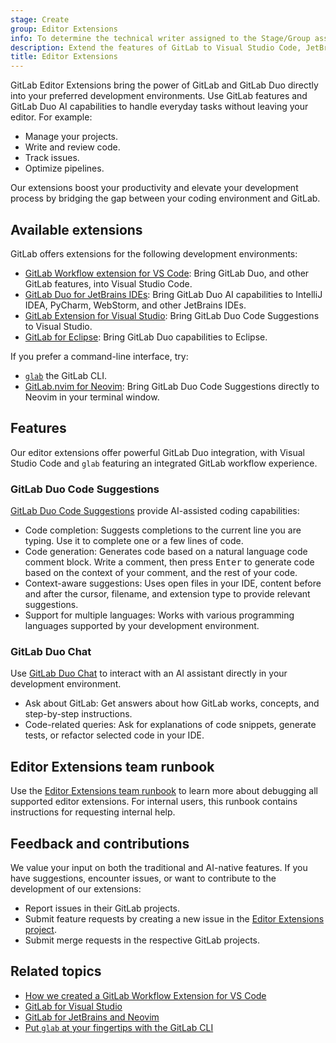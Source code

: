 ```yaml
---
stage: Create
group: Editor Extensions
info: To determine the technical writer assigned to the Stage/Group associated with this page, see https://handbook.gitlab.com/handbook/product/ux/technical-writing/#assignments
description: Extend the features of GitLab to Visual Studio Code, JetBrains IDEs, Visual Studio, Eclipse, and Neovim.
title: Editor Extensions
---
```


GitLab Editor Extensions bring the power of GitLab and GitLab Duo directly into your preferred
development environments. Use GitLab features and GitLab Duo AI capabilities to handle everyday tasks
without leaving your editor. For example:

- Manage your projects.
- Write and review code.
- Track issues.
- Optimize pipelines.

Our extensions boost your productivity and elevate your development process by bridging the gap
between your coding environment and GitLab.

## Available extensions

GitLab offers extensions for the following development environments:

- [GitLab Workflow extension for VS Code](visual_studio_code/_index.md): Bring GitLab Duo,
  and other GitLab features, into Visual Studio Code.
- [GitLab Duo for JetBrains IDEs](jetbrains_ide/_index.md): Bring GitLab Duo AI capabilities
  to IntelliJ IDEA, PyCharm, WebStorm, and other JetBrains IDEs.
- [GitLab Extension for Visual Studio](visual_studio/_index.md): Bring GitLab Duo Code Suggestions to Visual Studio.
- [GitLab for Eclipse](eclipse/_index.md): Bring GitLab Duo capabilities to Eclipse.

If you prefer a command-line interface, try:

- [`glab`](gitlab_cli/_index.md) the GitLab CLI.
- [GitLab.nvim for Neovim](neovim/_index.md): Bring GitLab Duo Code Suggestions directly to Neovim in your terminal window.

## Features

Our editor extensions offer powerful GitLab Duo integration, with Visual Studio Code and `glab` featuring
an integrated GitLab workflow experience.

### GitLab Duo Code Suggestions

[GitLab Duo Code Suggestions](../user/project/repository/code_suggestions/_index.md) provide AI-assisted coding capabilities:

- Code completion: Suggests completions to the current line you are typing.
  Use it to complete one or a few lines of code.
- Code generation: Generates code based on a natural language code comment block.
  Write a comment, then press <kbd>Enter</kbd> to generate code based on the context of your
  comment, and the rest of your code.
- Context-aware suggestions: Uses open files in your IDE, content before and after the cursor,
  filename, and extension type to provide relevant suggestions.
- Support for multiple languages: Works with various programming languages supported by your development environment.

### GitLab Duo Chat

Use [GitLab Duo Chat](../user/gitlab_duo_chat/_index.md) to interact with an AI assistant directly in your development environment.

- Ask about GitLab: Get answers about how GitLab works, concepts, and step-by-step instructions.
- Code-related queries: Ask for explanations of code snippets, generate tests, or refactor selected code in your IDE.

## Editor Extensions team runbook

Use the [Editor Extensions team runbook](https://gitlab.com/gitlab-com/runbooks/-/tree/master/docs/editor-extensions)
to learn more about debugging all supported editor extensions. For internal users, this runbook contains instructions
for requesting internal help.

## Feedback and contributions

We value your input on both the traditional and AI-native features. If you have suggestions, encounter issues,
or want to contribute to the development of our extensions:

- Report issues in their GitLab projects.
- Submit feature requests by creating a new issue in the
  [Editor Extensions project](https://gitlab.com/gitlab-org/editor-extensions/product/-/issues/).
- Submit merge requests in the respective GitLab projects.

## Related topics

- [How we created a GitLab Workflow Extension for VS Code](https://about.gitlab.com/blog/2020/07/31/use-gitlab-with-vscode/)
- [GitLab for Visual Studio](https://about.gitlab.com/blog/2023/06/29/gitlab-visual-studio-extension/)
- [GitLab for JetBrains and Neovim](https://about.gitlab.com/blog/2023/07/25/gitlab-jetbrains-neovim-plugins/)
- [Put `glab` at your fingertips with the GitLab CLI](https://about.gitlab.com/blog/2022/12/07/introducing-the-gitlab-cli/)
